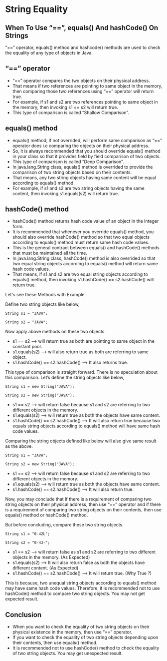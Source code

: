 # String Equality

## When To Use “==”, equals() And hashCode() On Strings

“==” operator, equals() method and hashcode() methods are used to check the equality of any type of objects in Java.

## “==” operator

- “==” operator compares the two objects on their physical address. 
- That means if two references are pointing to same object in the memory, then comparing those two references using “==” operator will return true. 
- For example, if s1 and s2 are two references pointing to same object in the memory, then invoking s1 == s2 will return true. 
- This type of comparison is called “Shallow Comparison”.

## equals() method

- equals() method, if not overrided, will perform same comparison as “==” operator does i.e comparing the objects on their physical address. 
- So, it is always recommended that you should override equals() method in your class so that it provides field by field comparison of two objects. 
- This type of comparison is called “Deep Comparison”.
- In java.lang.String class, equals() method is overrided to provide the comparison of two string objects based on their contents. 
- That means, any two string objects having same content will be equal according to equals() method. 
- For example, if s1 and s2 are two string objects having the same content, then invoking s1.equals(s2) will return true.


## hashCode() method

- hashCode() method returns hash code value of an object in the Integer form. 
- It is recommended that whenever you override equals() method, you should also override hashCode() method so that two equal objects according to equals() method must return same hash code values. 
- This is the general contract between equals() and hashCode() methods that must be maintained all the time.
- In java.lang.String class, hashCode() method is also overrided so that two equal string objects according to equals() method will return same hash code values. 
- That means, if s1 and s2 are two equal string objects according to equals() method, then invoking s1.hashCode() == s2.hashCode() will return true.

Let's see these Methods with Example.

Define two string objects like below,
```
String s1 = "JAVA";
 
String s2 = "JAVA";
```
Now apply above methods on these two objects.

- s1 == s2 —> will return true as both are pointing to same object in the constant pool.
- s1.equals(s2) —> will also return true as both are referring to same object.
- s1.hashCode() == s2.hashCode() —> It also returns true.

This type of comparison is straight forward. There is no speculation about this comparison. Let’s define the string objects like below,
```
String s1 = new String("JAVA");
 
String s2 = new String("JAVA");
```

- s1 == s2 —> will return false because s1 and s2 are referring to two different objects in the memory.
- s1.equals(s2) —> will return true as both the objects have same content.
- s1.hashCode() == s2.hashCode() —> It will also return true because two equals string objects according to equals() method will have same hash code values.

Comparing the string objects defined like below will also give same result as the above.
```
String s1 = "JAVA";
 
String s2 = new String("JAVA");
```

- s1 == s2 —> will return false because s1 and s2 are referring to two different objects in the memory.
- s1.equals(s2) —> will return true as both the objects have same content.
- s1.hashCode() == s2.hashCode() —> It will also return true.

Now, you may conclude that If there is a requirement of comparing two string objects on their physical address, then use “==” operator and if there is a requirement of comparing two string objects on their contents, then use equals() method or hashCode() method.

But before concluding, compare these two string objects.
```
String s1 = "0-42L";
 
String s2 = "0-43-";
```

- s1 == s2 —> will return false as s1 and s2 are referring to two different objects in the memory. (As Expected)
- s1.equals(s2) —> It will also return false as both the objects have different content. (As Expected)
- s1.hashCode() == s2.hashCode() —> It will return true. (Why True ?)

This is because, two unequal string objects according to equals() method may have same hash code values. Therefore, it is recommended not to use hashCode() method to compare two string objects. You may not get expected result.

## Conclusion

- When you want to check the equality of two string objects on their physical existence in the memory, then use “==” operator. 
- If you want to check the equality of two string objects depending upon their contents, then use equals() method. 
- It is recommended not to use hashCode() method to check the equality of two string objects. You may get unexpected result.